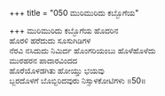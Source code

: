 +++
title = "050 ಮುರಿಮುರಿದು ಕಬ್ಬೊಗೆಯ"

+++
ಮುರಿಮುರಿದು ಕಬ್ಬೊಗೆಯ ಹೊದರಿನ  
ಹೊರಳಿ ಹರೆದುದು ಸೂಸುಗಿಡಿಗಳ  
ನೆರವಿ ನಸಿದುದು ನಿಮಿರ್ದ ಹೊಂಗರಿಯಂಬು ಹೊಳೆಹೊಳೆದು  
ಮುರಹರನ ಪಾದಾರವಿಂದದ  
ಹೊರೆಯೊಳಡಗಿತು ಹೋಯ್ತು ಭಯವು  
ಬ್ಬರದೊಳಗೆ ಬೊಬ್ಬಿರಿದವುರು ನಿಸ್ಸಾಳಕೋಟಿಗಳು     ॥50॥